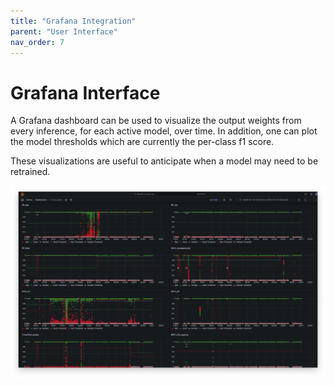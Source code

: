 ```yaml
---
title: "Grafana Integration"
parent: "User Interface"
nav_order: 7
---
```


# Grafana Interface

A Grafana dashboard can be used to visualize the output weights from every inference, for each active model, over time. In addition, one can plot the model thresholds which are currently the per-class f1 score.

These visualizations are useful to anticipate when a model may need to be retrained.

!["Grafana Image"](../assets/grafana.png "Grafana")